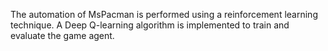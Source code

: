 The automation of MsPacman is performed using a reinforcement learning technique. A Deep Q-learning algorithm is implemented to train and evaluate the game agent.
